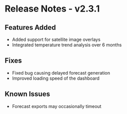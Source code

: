 # Release Notes - v2.3.1

## Features Added

- Added support for satellite image overlays
- Integrated temperature trend analysis over 6 months

## Fixes

- Fixed bug causing delayed forecast generation
- Improved loading speed of the dashboard

## Known Issues

- Forecast exports may occasionally timeout